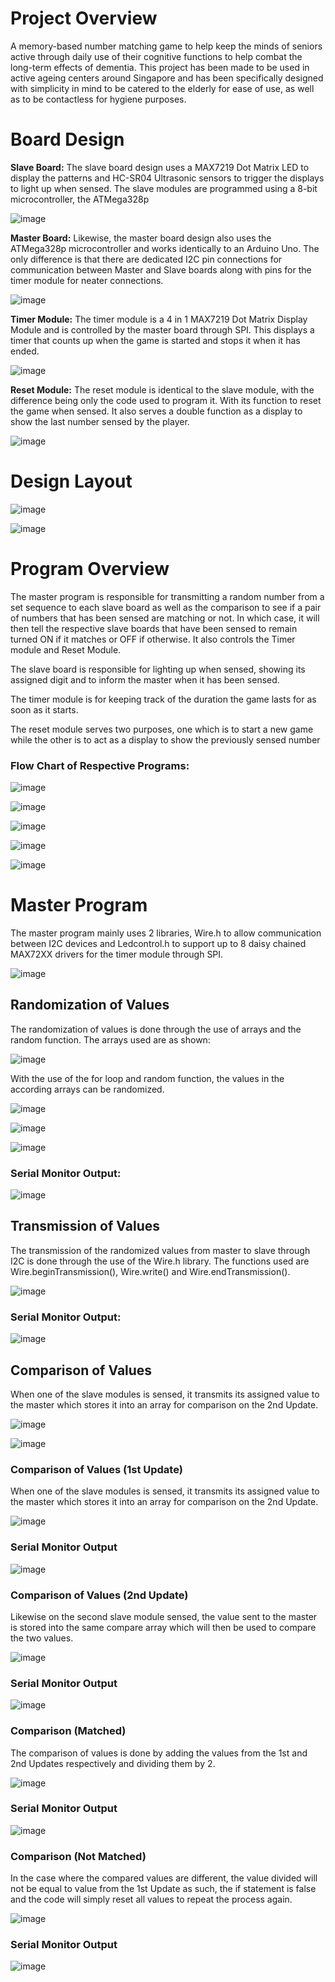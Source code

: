 # Project Overview
A memory-based number matching game to help keep the minds of seniors active through daily use of their cognitive functions to help combat the long-term effects of dementia. This project has been made to be used in active ageing centers around Singapore and has been specifically designed with simplicity in mind to be catered to the elderly for ease of use, as well as to be contactless for hygiene purposes.

# Board Design

**Slave Board:**
The slave board design uses a MAX7219 Dot Matrix LED to display the patterns and HC-SR04 Ultrasonic sensors to trigger the displays to light up when sensed. The slave modules are programmed using a 8-bit microcontroller, the ATMega328p

![image](https://github.com/Acctrina/Arduino-NumberMatchingGame/assets/126780174/c4f2b396-3dd8-48a7-b5f0-ae9abd4ece87)

**Master Board:**
Likewise, the master board design also uses the ATMega328p microcontroller and works identically to an Arduino Uno. The only difference is that there are dedicated I2C pin connections for communication between Master and Slave boards along with pins for the timer module for neater connections.

![image](https://github.com/Acctrina/Arduino-NumberMatchingGame/assets/126780174/f4ec0a28-9d5d-49f7-a58d-c33a610909c8)

**Timer Module:**
The timer module is a 4 in 1 MAX7219 Dot Matrix Display Module and is controlled by the master board through SPI. This displays a timer that counts up when the game is started and stops it when it has ended.

![image](https://github.com/Acctrina/Arduino-NumberMatchingGame/assets/126780174/3678c471-1e97-4023-8fda-ca1d1d344bfc)

**Reset Module:**
The reset module is identical to the slave module, with the difference being only the code used to program it. With its function to reset the game when sensed. It also serves a double function as a display to show the last number sensed by the player.

![image](https://github.com/Acctrina/Arduino-NumberMatchingGame/assets/126780174/0036f85e-7c0d-4ca1-a1fb-bf9fbda18f40)

# Design Layout

![image](https://github.com/Acctrina/Arduino-NumberMatchingGame/assets/126780174/47ecc119-1130-4fc3-9355-0b17b7d92e75)

![image](https://github.com/Acctrina/Arduino-NumberMatchingGame/assets/126780174/5e83c2ea-7a28-40e9-9256-1e3260ff35e1)

# Program Overview #

The master program is responsible for transmitting a random number from a set sequence to each slave board as well as the comparison to see if a pair of numbers that has been sensed are matching or not. In which case, it will then tell the respective slave boards that have been sensed to remain turned ON if it matches or OFF if otherwise. It also controls the Timer module and Reset Module.

The slave board is responsible for lighting up when sensed, showing its assigned digit and to inform the master when it has been sensed.

The timer module is for keeping track of the duration the game lasts for as soon as it starts.

The reset module serves two purposes, one which is to start a new game while the other is to act as a display to show the previously sensed number

### Flow Chart of Respective Programs: ###


![image](https://github.com/Acctrina/Arduino-NumberMatchingGame/assets/126780174/53bb8849-5473-4b21-b50d-bf73d94046d7)

![image](https://github.com/Acctrina/Arduino-NumberMatchingGame/assets/126780174/011318c9-3b5a-4fcb-91ad-2b5e70e12cb5)

![image](https://github.com/Acctrina/Arduino-NumberMatchingGame/assets/126780174/919cc6ac-404c-4e55-a476-5ba06b3f8d11)

![image](https://github.com/Acctrina/Arduino-NumberMatchingGame/assets/126780174/2ca6f513-48c4-4f37-933c-5290b4d9802b)

![image](https://github.com/Acctrina/Arduino-NumberMatchingGame/assets/126780174/02108a42-d5bd-404e-9f86-8631930e7cd8)


# Master Program #

The master program mainly uses 2 libraries, Wire.h to allow communication between I2C devices and Ledcontrol.h to support up to 8 daisy chained MAX72XX drivers for the timer module through SPI.

![image](https://github.com/Acctrina/Arduino-NumberMatchingGame/assets/126780174/799da873-4258-4ff6-a30d-89ece43d4a14)

## Randomization of Values ##

The randomization of values is done through the use of arrays and the random function. The arrays used are as shown:

![image](https://github.com/Acctrina/Arduino-NumberMatchingGame/assets/126780174/821fb505-618d-43e6-9390-63af96b059b9)

With the use of the for loop and random function, the values in the according arrays can be randomized.

![image](https://github.com/Acctrina/Arduino-NumberMatchingGame/assets/126780174/a7a9369a-3985-4bd4-a391-915df113da10)

![image](https://github.com/Acctrina/Arduino-NumberMatchingGame/assets/126780174/eb98602f-aaec-4d83-8686-705723a3e366)

![image](https://github.com/Acctrina/Arduino-NumberMatchingGame/assets/126780174/312c1a7c-38a7-4491-869a-e393bfba466d)

### Serial Monitor Output: ###

![image](https://github.com/Acctrina/Arduino-NumberMatchingGame/assets/126780174/c71dda19-2a9e-40ba-81fa-b4ff93afb6cc)

## Transmission of Values ##

The transmission of the randomized values from master to slave through I2C is done through the use of the Wire.h library. The functions used are Wire.beginTransmission(), Wire.write() and Wire.endTransmission().

![image](https://github.com/Acctrina/Arduino-NumberMatchingGame/assets/126780174/1af5aeae-a868-41d6-97de-dc79833a9344)

### Serial Monitor Output: ###

![image](https://github.com/Acctrina/Arduino-NumberMatchingGame/assets/126780174/5908ac6d-03ab-4630-918a-6fefe172700b)

## Comparison of Values ##

When one of the slave modules is sensed, it transmits its assigned value to the master which stores it into an array for comparison on the 2nd Update.

![image](https://github.com/Acctrina/Arduino-NumberMatchingGame/assets/126780174/0c142b14-eba4-43c9-9506-66c8de4d02eb)

![image](https://github.com/Acctrina/Arduino-NumberMatchingGame/assets/126780174/053b53a4-5853-455d-818f-1ba5955077c9)

### Comparison of Values (1st Update) ###

When one of the slave modules is sensed, it transmits its assigned value to the master which stores it into an array for comparison on the 2nd Update.

![image](https://github.com/Acctrina/Arduino-NumberMatchingGame/assets/126780174/cab68000-e5c4-4ad7-8485-24f7784c9093)

### Serial Monitor Output ###

![image](https://github.com/Acctrina/Arduino-NumberMatchingGame/assets/126780174/0542c711-d597-4ee5-9864-631d7f69239d)

### Comparison of Values (2nd Update) ###

Likewise on the second slave module sensed, the value sent to the master is stored into the same compare array which will then be used to compare the two values.

![image](https://github.com/Acctrina/Arduino-NumberMatchingGame/assets/126780174/56ae156c-b61e-46ba-b9e8-5849d829181f)

### Serial Monitor Output ###

![image](https://github.com/Acctrina/Arduino-NumberMatchingGame/assets/126780174/95570de8-61d1-43b7-9c9b-6651268ff136)

### Comparison (Matched) ###

The comparison of values is done by adding the values from the 1st and 2nd Updates respectively and dividing them by 2.

![image](https://github.com/Acctrina/Arduino-NumberMatchingGame/assets/126780174/02bc40da-ee23-49c8-b7a2-79de78879654)

### Serial Monitor Output ###

![image](https://github.com/Acctrina/Arduino-NumberMatchingGame/assets/126780174/4c009e2a-e768-410f-a559-0279bc526d4a)

### Comparison (Not Matched) ###

In the case where the compared values are different, the value divided will not be equal to value from the 1st Update as such, the if statement is false and the code will simply reset all values to repeat the process again.

![image](https://github.com/Acctrina/Arduino-NumberMatchingGame/assets/126780174/aec82fc9-3936-4ede-865a-64508aa108e8)

### Serial Monitor Output ###

![image](https://github.com/Acctrina/Arduino-NumberMatchingGame/assets/126780174/94f3327b-ba84-4945-8d2f-1d641d88e725)



















